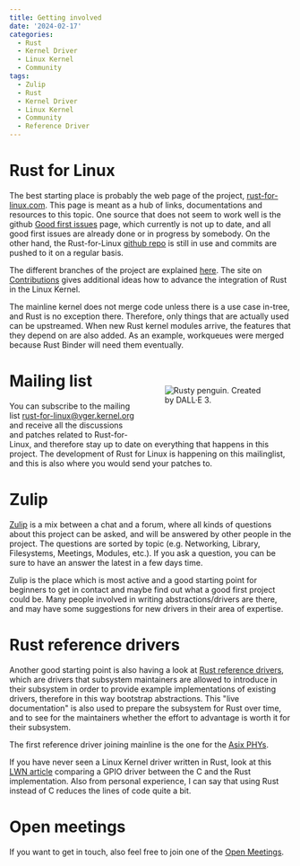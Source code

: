 ```yaml
---
title: Getting involved
date: '2024-02-17'
categories:
  - Rust
  - Kernel Driver
  - Linux Kernel
  - Community
tags:
  - Zulip
  - Rust
  - Kernel Driver
  - Linux Kernel
  - Community
  - Reference Driver
---
```



# Rust for Linux
The best starting place is probably the web page of the project,
[rust-for-linux.com](https://rust-for-linux.com). This page is meant as a hub of
links, documentations and resources to this topic.  One source that does not
seem to work well is the github [Good first
issues](https://github.com/Rust-for-Linux/linux/contribute) page, which
currently is not up to date, and all good first issues are already done or in
progress by somebody.  On the other hand, the Rust-for-Linux [github
repo](https://github.com/Rust-for-Linux/) is still in use and commits are pushed
to it on a regular basis.


The different branches of the project are explained
[here](https://rust-for-linux.com/branches).  The site on
[Contributions](https://rust-for-linux.com/contributing) gives additional ideas
how to advance the integration of Rust in the Linux Kernel.

The mainline kernel does not merge code unless there is a use case in-tree, and
Rust is no exception there. Therefore, only things that are actually used can be
upstreamed.  When new Rust kernel modules arrive, the features that they depend
on are also added. As an example, workqueues were merged because Rust Binder
will need them eventually.


[<img src="/static/img/rusty_penguin_4.jpeg" style="max-width:35%;min-width:40px;float:right;padding:50px" alt="Rusty penguin. Created by DALL·E 3." />](https://github.com/Rust-for-Linux/)

# Mailing list
You can subscribe to the mailing list
[rust-for-linux@vger.kernel.org](mailto:rust-for-linux@vger.kernel.org) and
receive all the discussions and patches related to Rust-for-Linux, and therefore
stay up to date on everything that happens in this project. The development of
Rust for Linux is happening on this mailinglist, and this is also where you
would send your patches to.

# Zulip
[Zulip](https://rust-for-linux.zulipchat.com/) is a mix between a chat and a
forum, where all kinds of questions about this project can be asked, and will be
answered by other people in the project.
The questions are sorted by topic (e.g.
Networking, Library, Filesystems, Meetings, Modules, etc.). If you ask a
question, you can be sure to have an answer the latest in a few days time.

Zulip is the place which is most active
and a good starting point for beginners to get in contact and maybe find out what
a good first project could be. Many people involved in writing
abstractions/drivers are there, and may have some suggestions for new drivers in
their area of expertise.


# Rust reference drivers
Another good starting point is also having a look at [Rust reference
drivers](https://rust-for-linux.com/rust-reference-drivers), which are drivers
that subsystem maintainers are allowed to introduce in their subsystem in order
to provide example implementations of existing drivers, therefore in this way
bootstrap abstractions. This "live documentation" is also used to prepare the
subsystem for Rust over time, and to see for the maintainers whether the effort
to advantage is worth it for their subsystem.

The first reference driver joining mainline is the one for the [Asix
PHYs](https://git.kernel.org/pub/scm/linux/kernel/git/torvalds/linux.git/tree/drivers/net/phy/ax88796b_rust.rs?h=v6.8-rc1).

If you have never seen a Linux
Kernel driver written in Rust, look at this [LWN
article](https://lwn.net/Articles/863459/) comparing a GPIO driver between the C
and the Rust implementation. Also from personal experience, I can say that using
Rust instead of C reduces the lines of code quite a bit.

# Open meetings
If you want to get in touch, also feel free to join one of the [Open
Meetings](https://rust-for-linux.com/contact#open-meeting).
